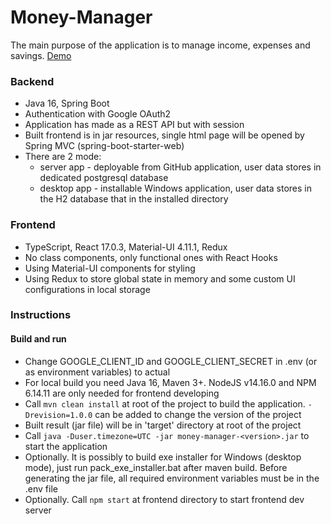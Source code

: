 # Money-Manager
The main purpose of the application is to manage income, expenses and savings. 
[Demo](https://gasymovrv-money-manager.herokuapp.com/)

### Backend
+ Java 16, Spring Boot
+ Authentication with Google OAuth2
+ Application has made as a REST API but with session
+ Built frontend is in jar resources, single html page will be opened by Spring MVC (spring-boot-starter-web)
+ There are 2 mode:
  + server app - deployable from GitHub application, user data stores in dedicated postgresql database
  + desktop app - installable Windows application, user data stores in the H2 database that in the installed directory

### Frontend
+ TypeScript, React 17.0.3, Material-UI 4.11.1, Redux
+ No class components, only functional ones with React Hooks
+ Using Material-UI components for styling
+ Using Redux to store global state in memory and some custom UI configurations in local storage

### Instructions
#### Build and run
+ Change GOOGLE_CLIENT_ID and GOOGLE_CLIENT_SECRET in .env (or as environment variables) to actual
+ For local build you need Java 16, Maven 3+. NodeJS v14.16.0 and NPM 6.14.11 are only needed for frontend developing
+ Call `mvn clean install` at root of the project to build the application. `-Drevision=1.0.0` can be added to change the version of the project
+ Built result (jar file) will be in 'target' directory at root of the project
+ Call `java -Duser.timezone=UTC -jar money-manager-<version>.jar` to start the application
+ Optionally. It is possibly to build exe installer for Windows (desktop mode), just run pack_exe_installer.bat after maven build. Before generating the jar file, all required environment variables must be in the .env file
+ Optionally. Call `npm start` at frontend directory to start frontend dev server